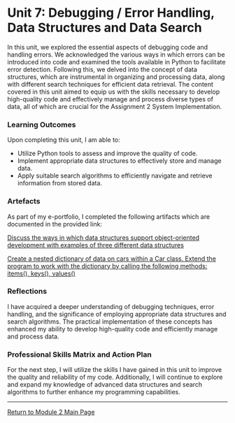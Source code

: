 # Unit 7: Debugging / Error Handling, Data Structures and Data Search

In this unit, we explored the essential aspects of debugging code and handling errors. We acknowledged the various ways in which errors can be introduced into code and examined the tools available in Python to facilitate error detection. Following this, we delved into the concept of data structures, which are instrumental in organizing and processing data, along with different search techniques for efficient data retrieval. The content covered in this unit aimed to equip us with the skills necessary to develop high-quality code and effectively manage and process diverse types of data, all of which are crucial for the Assignment 2 System Implementation.

### Learning Outcomes
Upon completing this unit, I am able to:
 - Utilize Python tools to assess and improve the quality of code.
 - Implement appropriate data structures to effectively store and manage data.
 - Apply suitable search algorithms to efficiently navigate and retrieve information from stored data.

### Artefacts
As part of my e-portfolio, I completed the following artifacts which are documented in the provided link:

[Discuss the ways in which data structures support object-oriented development with examples of three different data structures](OOP_Unit07_Activity1.md)

[Create a nested dictionary of data on cars within a Car class. Extend the program to work with the dictionary by calling the following methods: items(), keys(), values()](OOP_Unit07_Activity2.md)
     

### Reflections
I have acquired a deeper understanding of debugging techniques, error handling, and the significance of employing appropriate data structures and search algorithms. The practical implementation of these concepts has enhanced my ability to develop high-quality code and efficiently manage and process data.

### Professional Skills Matrix and Action Plan
For the next step, I will utilize the skills I have gained in this unit to improve the quality and reliability of my code. Additionally, I will continue to explore and expand my knowledge of advanced data structures and search algorithms to further enhance my programming capabilities.

---

[Return to Module 2 Main Page](OOP.md)
